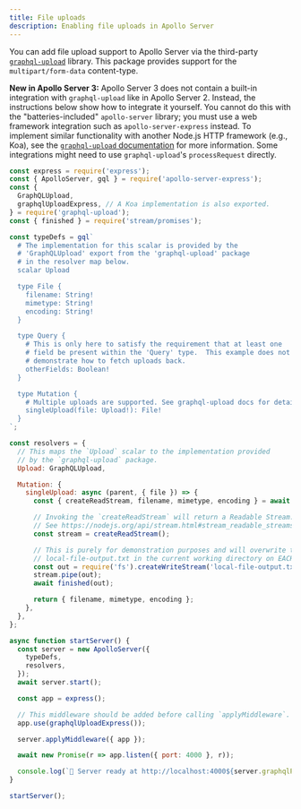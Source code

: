 ```yaml
---
title: File uploads
description: Enabling file uploads in Apollo Server
---
```


You can add file upload support to Apollo Server via the third-party [`graphql-upload`](https://npm.im/graphql-upload) library. This package provides support for the `multipart/form-data` content-type.

**New in Apollo Server 3:** Apollo Server 3 does not contain a built-in integration with `graphql-upload` like in Apollo Server 2. Instead, the instructions below show how to integrate it yourself. You cannot do this with the "batteries-included" `apollo-server` library; you must use a web framework integration such as `apollo-server-express` instead. To implement similar functionality with another Node.js HTTP framework (e.g., Koa), see the [`graphql-upload` documentation](https://github.com/jaydenseric/graphql-upload) for more information. Some integrations might need to use `graphql-upload`'s `processRequest` directly.

```js
const express = require('express');
const { ApolloServer, gql } = require('apollo-server-express');
const {
  GraphQLUpload,
  graphqlUploadExpress, // A Koa implementation is also exported.
} = require('graphql-upload');
const { finished } = require('stream/promises');

const typeDefs = gql`
  # The implementation for this scalar is provided by the
  # 'GraphQLUpload' export from the 'graphql-upload' package
  # in the resolver map below.
  scalar Upload

  type File {
    filename: String!
    mimetype: String!
    encoding: String!
  }

  type Query {
    # This is only here to satisfy the requirement that at least one
    # field be present within the 'Query' type.  This example does not
    # demonstrate how to fetch uploads back.
    otherFields: Boolean!
  }

  type Mutation {
    # Multiple uploads are supported. See graphql-upload docs for details.
    singleUpload(file: Upload!): File!
  }
`;

const resolvers = {
  // This maps the `Upload` scalar to the implementation provided
  // by the `graphql-upload` package.
  Upload: GraphQLUpload,

  Mutation: {
    singleUpload: async (parent, { file }) => {
      const { createReadStream, filename, mimetype, encoding } = await file;

      // Invoking the `createReadStream` will return a Readable Stream.
      // See https://nodejs.org/api/stream.html#stream_readable_streams
      const stream = createReadStream();

      // This is purely for demonstration purposes and will overwrite the
      // local-file-output.txt in the current working directory on EACH upload.
      const out = require('fs').createWriteStream('local-file-output.txt');
      stream.pipe(out);
      await finished(out);

      return { filename, mimetype, encoding };
    },
  },
};

async function startServer() {
  const server = new ApolloServer({
    typeDefs,
    resolvers,
  });
  await server.start();

  const app = express();

  // This middleware should be added before calling `applyMiddleware`.
  app.use(graphqlUploadExpress());

  server.applyMiddleware({ app });

  await new Promise(r => app.listen({ port: 4000 }, r));

  console.log(`🚀 Server ready at http://localhost:4000${server.graphqlPath}`);
}

startServer();
```
